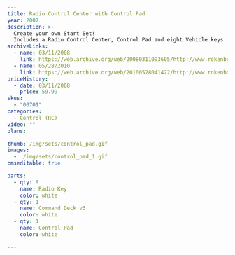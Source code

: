 ```yaml
---
title: Radio Control Center with Control Pad
year: 2007
description: >-
  Create your own Start Set!
  Includes a Radio Control Center, Control Pad and eight Vehicle keys. Add and Rokenbok RC Vehicle and away you go. One 9-volt battery required.
archiveLinks:
  - name: 03/11/2008
    link: https://web.archive.org/web/20080311093605/http://www.rokenbok.com/RO_Products/RC/RC_00701.asp
  - name: 05/28/2010
    link: https://web.archive.org/web/20100528041422/http://www.rokenbok.com/RO_Products/RC/RC_00701.asp
priceHistory:
  - date: 03/11/2008
    price: 59.99
skus:
  - "00701"
categories: 
  - Control (RC)
video: ""
plans:

thumb: /img/sets/control_pad.gif
images:
  -  /img/sets/control_pad_1.gif
cmseditable: true

parts:
  - qty: 8
    name: Radio Key
    color: white
  - qty: 1
    name: Command Deck v3
    color: white
  - qty: 1
    name: Control Pad
    color: white

---
```

